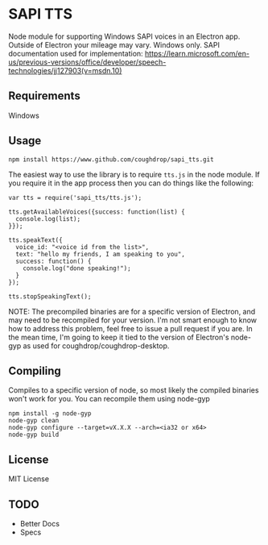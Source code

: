 # SAPI TTS
Node module for supporting Windows SAPI voices in an Electron app. Outside of Electron your mileage may vary. Windows only.
SAPI documentation used for implementation: https://learn.microsoft.com/en-us/previous-versions/office/developer/speech-technologies/jj127903(v=msdn.10)

## Requirements
Windows

## Usage

`npm install https://www.github.com/coughdrop/sapi_tts.git`

The easiest way to use the library is to require `tts.js` in the 
node module. If you require it in the app process then you can do things
like the following:

```
var tts = require('sapi_tts/tts.js');

tts.getAvailableVoices({success: function(list) {
  console.log(list);
}});

tts.speakText({
  voice_id: "<voice id from the list>",
  text: "hello my friends, I am speaking to you",
  success: function() {
    console.log("done speaking!");
  }
});

tts.stopSpeakingText();
```

NOTE: The precompiled binaries are for a specific version of 
Electron, and may need to be recompiled for your version. I'm not
smart enough to know how to address this problem, feel free to 
issue a pull request if you are. In the mean time, I'm going to
keep it tied to the version of Electron's node-gyp as used for
coughdrop/coughdrop-desktop.

## Compiling
Compiles to a specific version of node, so most likely the compiled
binaries won't work for you. You can recompile them using node-gyp

```
npm install -g node-gyp
node-gyp clean
node-gyp configure --target=vX.X.X --arch=<ia32 or x64>
node-gyp build
```

## License
MIT License

## TODO
- Better Docs
- Specs
